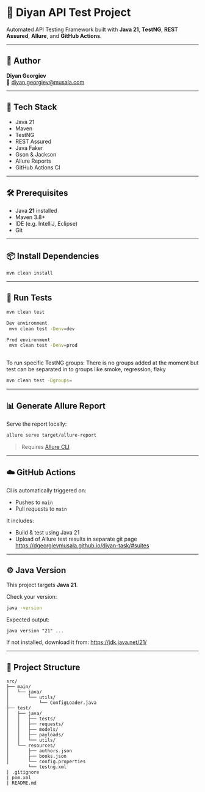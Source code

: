 # 📘 Diyan API Test Project

Automated API Testing Framework built with **Java 21**, **TestNG**, **REST Assured**, **Allure**, and **GitHub Actions**.

---

## 👤 Author

**Diyan Georgiev**  
📧 diyan.georgiev@musala.com

---

## 🚀 Tech Stack

- Java 21
- Maven
- TestNG
- REST Assured
- Java Faker
- Gson & Jackson
- Allure Reports
- GitHub Actions CI

---

## 🛠️ Prerequisites

- Java **21** installed
- Maven 3.8+
- IDE (e.g. IntelliJ, Eclipse)
- Git

---

## 📦 Install Dependencies

```bash
mvn clean install
```

---

## 🧪 Run Tests

```bash
mvn clean test

Dev environment
 mvn clean test -Denv=dev

Prod environment
 mvn clean test -Denv=prod
 
```

To run specific TestNG groups:
There is no groups added at the moment but test can be separated in to groups like smoke, regression, flaky 
```bash
mvn clean test -Dgroups=
```

---

## 📊 Generate Allure Report

Serve the report locally:

```bash
allure serve target/allure-report

```

> Requires [Allure CLI](https://docs.qameta.io/allure/#_installing_a_commandline)

---

## ☁️ GitHub Actions

CI is automatically triggered on:

- Pushes to `main`
- Pull requests to `main`

It includes:
- Build & test using Java 21
- Upload of Allure test results in separate git page
https://dgeorgievmusala.github.io/diyan-task/#suites

---

## ⚙️ Java Version

This project targets **Java 21**.

Check your version:

```bash
java -version
```

Expected output:

```
java version "21" ...
```

If not installed, download it from: https://jdk.java.net/21/

---

## 📂 Project Structure

```
src/
├── main/
│   └── java/
│       └── utils/
│           └── ConfigLoader.java
├── test/
│   ├── java/
│   │   ├── tests/
│   │   ├── requests/
│   │   ├── models/
│   │   ├── payloads/
│   │   └── utils/
│   └── resources/
│       ├── authors.json
│       ├── books.json
│       └── config.properties
        └── testng.xml
| .gitignore
| pom.xml
| README.md
```

